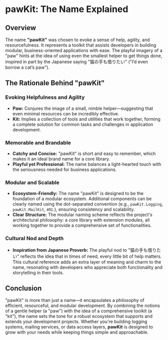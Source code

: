 ﻿# pawKit: The Name Explained

## Overview

The name **"pawKit"** was chosen to evoke a sense of help, agility, and resourcefulness. It represents a toolkit that assists developers in building modular, business-oriented applications with ease. The playful imagery of a "paw" hints at the idea of using even the smallest helper to get things done, inspired in part by the Japanese saying "猫の手も借りたい" ("I’d even borrow a cat’s paw").

## The Rationale Behind "pawKit"

### Evoking Helpfulness and Agility
- **Paw:**
  Conjures the image of a small, nimble helper—suggesting that even minimal resources can be incredibly effective.
- **Kit:**
  Implies a collection of tools and utilities that work together, forming a complete solution for common tasks and challenges in application development.

### Memorable and Brandable
- **Catchy and Concise:**
  "pawKit" is short and easy to remember, which makes it an ideal brand name for a core library.
- **Playful yet Professional:**
  The name balances a light-hearted touch with the seriousness needed for business applications.

### Modular and Scalable
- **Ecosystem-Friendly:**
  The name "pawKit" is designed to be the foundation of a modular ecosystem. Additional components can be clearly named using the dot-separated convention (e.g., `pawKit.Logging`, `pawKit.MailKit`, etc.), ensuring consistency and scalability.
- **Clear Structure:**
  The modular naming scheme reflects the project's architectural philosophy: a core library with extension modules, all working together to provide a comprehensive set of functionalities.

### Cultural Nod and Depth
- **Inspiration from Japanese Proverb:**
  The playful nod to "猫の手も借りたい" reflects the idea that in times of need, every little bit of help matters. This cultural reference adds an extra layer of meaning and charm to the name, resonating with developers who appreciate both functionality and storytelling in their tools.

## Conclusion

"pawKit" is more than just a name—it encapsulates a philosophy of efficient, resourceful, and modular development. By combining the notions of a gentle helper (a "paw") with the idea of a comprehensive toolkit (a "kit"), the name sets the tone for a robust ecosystem that supports and extends your development projects. Whether you're building logging systems, mailing services, or data access layers, **pawKit** is designed to grow with your needs while keeping things simple and approachable.
